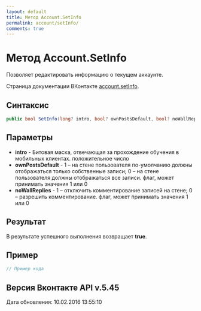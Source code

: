 ```yaml
---
layout: default
title: Метод Account.SetInfo
permalink: account/setInfo/
comments: true
---
```

# Метод Account.SetInfo
Позволяет редактировать информацию о текущем аккаунте.

Страница документации ВКонтакте [account.setInfo](https://vk.com/dev/account.setInfo).
## Синтаксис
``` csharp
public bool SetInfo(long? intro, bool? ownPostsDefault, bool? noWallReplies)
```

## Параметры
+ **intro** - Битовая маска, отвечающая за прохождение обучения в мобильных клиентах. положительное число
+ **ownPostsDefault** - 1 – на стене пользователя по-умолчанию должны отображаться только собственные записи; 
0 – на стене пользователя должны отображаться все записи. флаг, может принимать значения 1 или 0
+ **noWallReplies** - 1 – отключить комментирование записей на стене; 
0 – разрешить комментирование. флаг, может принимать значения 1 или 0

## Результат
В результате успешного выполнения возвращает **true**.

## Пример
``` csharp
// Пример кода
```

## Версия Вконтакте API v.5.45
Дата обновления: 10.02.2016 13:55:10
